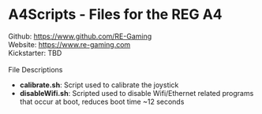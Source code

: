 # A4Scripts - Files for the REG A4

Github: https://www.github.com/RE-Gaming <br />
Website: https://www.re-gaming.com <br />
Kickstarter: TBD <br />
<br />
File Descriptions <br />
- **calibrate.sh**: Script used to calibrate the joystick
- **disableWifi.sh**: Scripted used to disable Wifi/Ethernet related programs that occur at boot, reduces boot time ~12 seconds
